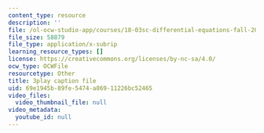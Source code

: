```yaml
---
content_type: resource
description: ''
file: /ol-ocw-studio-app/courses/18-03sc-differential-equations-fall-2011/69e1945b89fe5474a86911226bc52465_tVzaX9u6YAE.vtt
file_size: 58879
file_type: application/x-subrip
learning_resource_types: []
license: https://creativecommons.org/licenses/by-nc-sa/4.0/
ocw_type: OCWFile
resourcetype: Other
title: 3play caption file
uid: 69e1945b-89fe-5474-a869-11226bc52465
video_files:
  video_thumbnail_file: null
video_metadata:
  youtube_id: null
---
```

